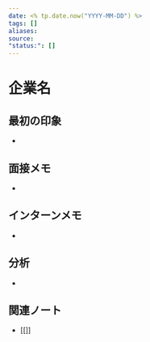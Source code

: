 ```yaml
---
date: <% tp.date.now("YYYY-MM-DD") %>
tags: []
aliases: 
source:
"status:": []
---
```



# 企業名


## 最初の印象

- 

## 面接メモ

- 

## インターンメモ

- 

## 分析

- 

## 関連ノート
- [[]]